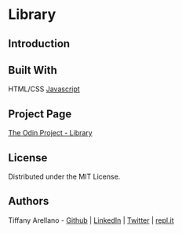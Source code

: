 # Library

## Introduction

## Built With
HTML/CSS
[Javascript](https://developer.mozilla.org/en-US/docs/Web/JavaScript)

## Project Page
[The Odin Project - Library](https://www.theodinproject.com/courses/javascript/lessons/library)

## License
Distributed under the MIT License. 

## Authors
Tiffany Arellano - [Github](https://github.com/yirano) | [LinkedIn](https://www.linkedin.com/in/yt-arellano/) | [Twitter](https://twitter.com/yiirano) | [repl.it](https://repl.it/@yirano)
